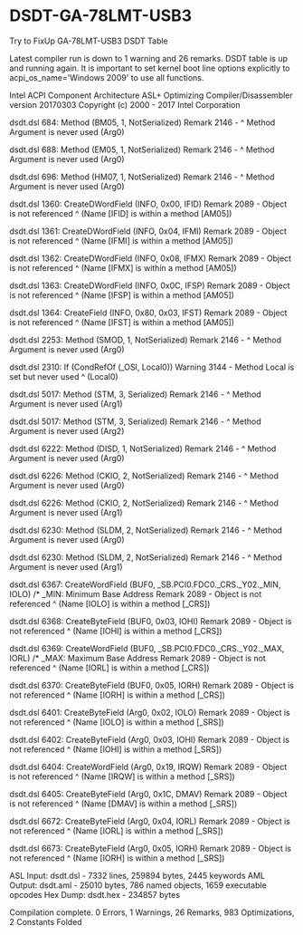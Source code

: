 # DSDT-GA-78LMT-USB3
Try to FixUp GA-78LMT-USB3 DSDT Table

Latest compiler run is down to 1 warning and 26 remarks. DSDT table is up and running again.
It is important to set kernel boot line options explicitly to acpi_os_name='Windows 2009' to use all functions.

Intel ACPI Component Architecture
ASL+ Optimizing Compiler/Disassembler version 20170303
Copyright (c) 2000 - 2017 Intel Corporation

dsdt.dsl    684:             Method (BM05, 1, NotSerialized)
Remark   2146 -                        ^ Method Argument is never used (Arg0)

dsdt.dsl    688:             Method (EM05, 1, NotSerialized)
Remark   2146 -                        ^ Method Argument is never used (Arg0)

dsdt.dsl    696:             Method (HM07, 1, NotSerialized)
Remark   2146 -                        ^ Method Argument is never used (Arg0)

dsdt.dsl   1360:                 CreateDWordField (INFO, 0x00, IFID)
Remark   2089 -                         Object is not referenced ^  (Name [IFID] is within a method [AM05])

dsdt.dsl   1361:                 CreateDWordField (INFO, 0x04, IFMI)
Remark   2089 -                         Object is not referenced ^  (Name [IFMI] is within a method [AM05])

dsdt.dsl   1362:                 CreateDWordField (INFO, 0x08, IFMX)
Remark   2089 -                         Object is not referenced ^  (Name [IFMX] is within a method [AM05])

dsdt.dsl   1363:                 CreateDWordField (INFO, 0x0C, IFSP)
Remark   2089 -                         Object is not referenced ^  (Name [IFSP] is within a method [AM05])

dsdt.dsl   1364:                 CreateField (INFO, 0x80, 0x03, IFST)
Remark   2089 -                          Object is not referenced ^  (Name [IFST] is within a method [AM05])

dsdt.dsl   2253:         Method (SMOD, 1, NotSerialized)
Remark   2146 -                    ^ Method Argument is never used (Arg0)

dsdt.dsl   2310:                     If (CondRefOf (\_OSI, Local0))
Warning  3144 -             Method Local is set but never used ^  (Local0)

dsdt.dsl   5017:                 Method (STM, 3, Serialized)
Remark   2146 -                           ^ Method Argument is never used (Arg1)

dsdt.dsl   5017:                 Method (STM, 3, Serialized)
Remark   2146 -                           ^ Method Argument is never used (Arg2)

dsdt.dsl   6222:                 Method (DISD, 1, NotSerialized)
Remark   2146 -                            ^ Method Argument is never used (Arg0)

dsdt.dsl   6226:                 Method (CKIO, 2, NotSerialized)
Remark   2146 -                            ^ Method Argument is never used (Arg0)

dsdt.dsl   6226:                 Method (CKIO, 2, NotSerialized)
Remark   2146 -                            ^ Method Argument is never used (Arg1)

dsdt.dsl   6230:                 Method (SLDM, 2, NotSerialized)
Remark   2146 -                            ^ Method Argument is never used (Arg0)

dsdt.dsl   6230:                 Method (SLDM, 2, NotSerialized)
Remark   2146 -                            ^ Method Argument is never used (Arg1)

dsdt.dsl   6367:                     CreateWordField (BUF0, \_SB.PCI0.FDC0._CRS._Y02._MIN, IOLO)  /* _MIN: Minimum Base Address
Remark   2089 -                                                     Object is not referenced ^  (Name [IOLO] is within a method [_CRS])

dsdt.dsl   6368:                     CreateByteField (BUF0, 0x03, IOHI)
Remark   2089 -                            Object is not referenced ^  (Name [IOHI] is within a method [_CRS])

dsdt.dsl   6369:                     CreateWordField (BUF0, \_SB.PCI0.FDC0._CRS._Y02._MAX, IORL)  /* _MAX: Maximum Base Address
Remark   2089 -                                                     Object is not referenced ^  (Name [IORL] is within a method [_CRS])

dsdt.dsl   6370:                     CreateByteField (BUF0, 0x05, IORH)
Remark   2089 -                            Object is not referenced ^  (Name [IORH] is within a method [_CRS])

dsdt.dsl   6401:                     CreateByteField (Arg0, 0x02, IOLO)
Remark   2089 -                            Object is not referenced ^  (Name [IOLO] is within a method [_SRS])

dsdt.dsl   6402:                     CreateByteField (Arg0, 0x03, IOHI)
Remark   2089 -                            Object is not referenced ^  (Name [IOHI] is within a method [_SRS])

dsdt.dsl   6404:                     CreateWordField (Arg0, 0x19, IRQW)
Remark   2089 -                            Object is not referenced ^  (Name [IRQW] is within a method [_SRS])

dsdt.dsl   6405:                     CreateByteField (Arg0, 0x1C, DMAV)
Remark   2089 -                            Object is not referenced ^  (Name [DMAV] is within a method [_SRS])

dsdt.dsl   6672:                     CreateByteField (Arg0, 0x04, IORL)
Remark   2089 -                            Object is not referenced ^  (Name [IORL] is within a method [_SRS])

dsdt.dsl   6673:                     CreateByteField (Arg0, 0x05, IORH)
Remark   2089 -                            Object is not referenced ^  (Name [IORH] is within a method [_SRS])

ASL Input:     dsdt.dsl - 7332 lines, 259894 bytes, 2445 keywords
AML Output:    dsdt.aml - 25010 bytes, 786 named objects, 1659 executable opcodes
Hex Dump:      dsdt.hex - 234857 bytes

Compilation complete. 0 Errors, 1 Warnings, 26 Remarks, 983 Optimizations, 2 Constants Folded
